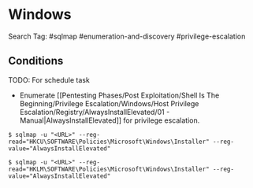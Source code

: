 # Windows

Search Tag: #sqlmap #enumeration-and-discovery #privilege-escalation

## Conditions

TODO: For schedule task

- Enumerate [[Pentesting Phases/Post Exploitation/Shell Is The Beginning/Privilege Escalation/Windows/Host Privilege Escalation/Registry/AlwaysInstallElevated/01 - Manual|AlwaysInstallElevated]] for privilege escalation.

```
$ sqlmap -u "<URL>" --reg-read="HKCU\SOFTWARE\Policies\Microsoft\Windows\Installer" --reg-value="AlwaysInstallElevated"

$ sqlmap -u "<URL>" --reg-read="HKLM\SOFTWARE\Policies\Microsoft\Windows\Installer" --reg-value="AlwaysInstallElevated"
```